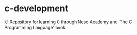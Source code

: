 # c-development
🇨 Repository for learning C through Neso Academy and 'The C Programming Language' book.
